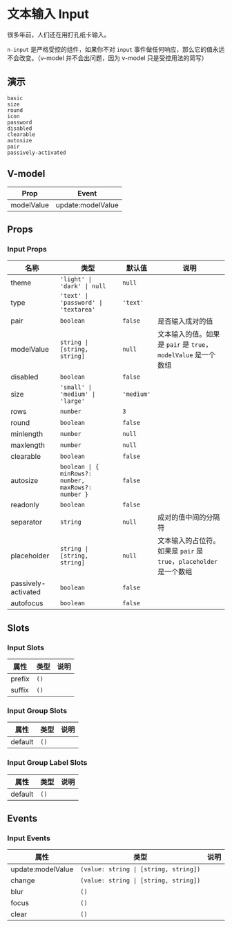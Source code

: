 # 文本输入 Input
很多年前，人们还在用打孔纸卡输入。

<n-alert title="注意" type="warning">`n-input` 是严格受控的组件，如果你不对 `input` 事件做任何响应，那么它的值永远不会改变。（v-model 并不会出问题，因为 v-model 只是受控用法的简写）</n-alert>
## 演示
```demo
basic
size
round
icon
password
disabled
clearable
autosize
pair
passively-activated
```
<!-- input-group -->

## V-model
|Prop|Event|
|-|-|
|modelValue|update:modelValue|

## Props
### Input Props
|名称|类型|默认值|说明|
|-|-|-|-|
|theme|`'light' \| 'dark' \| null`|`null`||
|type|`'text' \| 'password' \| 'textarea'`|`'text'`||
|pair|`boolean`|`false`|是否输入成对的值|
|modelValue|`string \| [string, string]`|`null`|文本输入的值。如果是 `pair` 是 `true`，`modelValue` 是一个数组|
|disabled|`boolean`|`false`||
|size|`'small' \| 'medium' \| 'large'`|`'medium'`||
|rows|`number`|`3`||
|round|`boolean`|`false`||
|minlength|`number`|`null`||
|maxlength|`number`|`null`||
|clearable|`boolean`|`false`||
|autosize|`boolean \| { minRows?: number, maxRows?: number }`|`false`||
|readonly|`boolean`|`false`||
|separator|`string`|`null`|成对的值中间的分隔符|
|placeholder|`string \| [string, string]`|`null`|文本输入的占位符。如果是 `pair` 是 `true`，`placeholder`是一个数组|
|passively-activated|`boolean`|`false`||
|autofocus|`boolean`|`false`||


## Slots
### Input Slots
|属性|类型|说明|
|-|-|-|
|prefix|`()`||
|suffix|`()`||

### Input Group Slots
|属性|类型|说明|
|-|-|-|
|default|`()`||

### Input Group Label Slots
|属性|类型|说明|
|-|-|-|
|default|`()`||


## Events
### Input Events
|属性|类型|说明|
|-|-|-|
|update:modelValue|`(value: string \| [string, string])`||
|change|`(value: string \| [string, string])`||
|blur|`()`||
|focus|`()`||
|clear|`()`||
